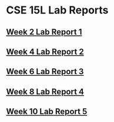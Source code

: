 # CSE 15L Lab Reports
## [Week 2 Lab Report 1](https://ohuynh21.github.io/cse15l-lab-reports/lab-report-1-week-2.html)

## [Week 4 Lab Report 2](https://ohuynh21.github.io/cse15l-lab-reports/lab-report-2-week-4.html)

## [Week 6 Lab Report 3](https://ohuynh21.github.io/cse15l-lab-reports/lab-report-3-week-6.html)

## [Week 8 Lab Report 4](https://ohuynh21.github.io/cse15l-lab-reports/lab-report-4-week-8.html)

## [Week 10 Lab Report 5](https://ohuynh21.github.io/cse15l-lab-reports/lab-report-5-week-10.html)